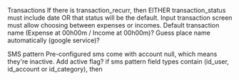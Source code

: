 Transactions
    If there is transaction_recurr, then EITHER transaction_status must include date OR that status will be the default.
    Input transaction screen must allow choosing between expenses or incomes.
    Default transaction name (Expense at 00h00m / Income at 00h00m)?
    Guess place name automatically (google service)?

SMS pattern
    Pre-configured sms come with account null, which means they're inactive.
    Add active flag?
    if sms pattern field types contain (id_user, id_account or id_category), then 